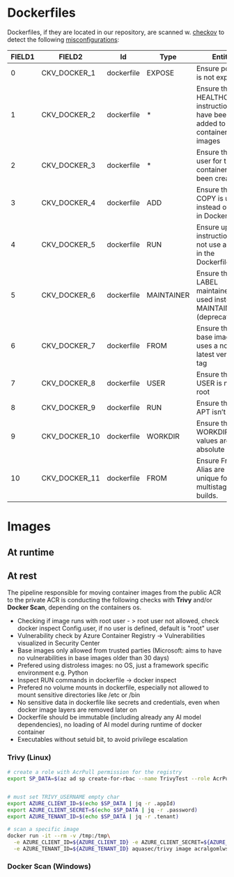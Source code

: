 # Dockerfiles
Dockerfiles, if they are located in our repository, are scanned w. [checkov](https://www.checkov.io) to detect the following [misconfigurations](https://www.checkov.io/5.Policy%20Index/dockerfile.html):

|FIELD1|FIELD2       |Id        |Type      |Entity                                                                  |Policy    |IaC                                                        |
|------|-------------|----------|----------|------------------------------------------------------------------------|----------|-----------------------------------------------------------|
|0     |CKV_DOCKER_1 |dockerfile|EXPOSE    |Ensure port 22 is not exposed                                           |dockerfile|https://github.com/bridgecrewio/checkov/tree/master/checkov|
|1     |CKV_DOCKER_2 |dockerfile|*         |Ensure that HEALTHCHECK instructions have been added to container images|dockerfile|https://github.com/bridgecrewio/checkov/tree/master/checkov|
|2     |CKV_DOCKER_3 |dockerfile|*         |Ensure that a user for the container has been created                   |dockerfile|https://github.com/bridgecrewio/checkov/tree/master/checkov|
|3     |CKV_DOCKER_4 |dockerfile|ADD       |Ensure that COPY is used instead of ADD in Dockerfiles                  |dockerfile|https://github.com/bridgecrewio/checkov/tree/master/checkov|
|4     |CKV_DOCKER_5 |dockerfile|RUN       |Ensure update instructions are not use alone in the Dockerfile          |dockerfile|https://github.com/bridgecrewio/checkov/tree/master/checkov|
|5     |CKV_DOCKER_6 |dockerfile|MAINTAINER|Ensure that LABEL maintainer is used instead of MAINTAINER (deprecated) |dockerfile|https://github.com/bridgecrewio/checkov/tree/master/checkov|
|6     |CKV_DOCKER_7 |dockerfile|FROM      |Ensure the base image uses a non latest version tag                     |dockerfile|https://github.com/bridgecrewio/checkov/tree/master/checkov|
|7     |CKV_DOCKER_8 |dockerfile|USER      |Ensure the last USER is not root                                        |dockerfile|https://github.com/bridgecrewio/checkov/tree/master/checkov|
|8     |CKV_DOCKER_9 |dockerfile|RUN       |Ensure that APT isn’t used                                              |dockerfile|https://github.com/bridgecrewio/checkov/tree/master/checkov|
|9     |CKV_DOCKER_10|dockerfile|WORKDIR   |Ensure that WORKDIR values are absolute paths                           |dockerfile|https://github.com/bridgecrewio/checkov/tree/master/checkov|
|10    |CKV_DOCKER_11|dockerfile|FROM      |Ensure From Alias are unique for multistage builds.                     |dockerfile|https://github.com/bridgecrewio/checkov/tree/master/checkov|
# Images
## At runtime

## At rest
The pipeline responsible for moving container images from the public ACR to the private ACR is conducting the following checks with  **Trivy** and/or **Docker Scan**, depending on the containers os.

- Checking if image runs with root user - > root user not allowed, check docker inspect Config.user, if no user is defined, default is "root" user
- Vulnerability check by Azure Container Registry -> Vulnerabilities visualized in Security Center
- Base images only allowed from trusted parties (Microsoft: aims to have no vulnerabilities in base images older than 30 days)
- Prefered using distroless images: no OS,  just a framework specific environment e.g. Python
- Inspect RUN commands in dockerfile -> docker inspect
- Prefered no volume mounts in dockerfile, especially not allowed to mount sensitive directories like /etc or /bin
- No sensitive data in dockerfile like secrets and credentials, even when docker image layers are removed later on
- Dockerfile should be immutable (including already any AI model dependencies), no loading of AI model during runtime of docker container
- Executables without setuid bit, to avoid privilege escalation

### Trivy (Linux)

```bash
# create a role with AcrPull permission for the registry
export SP_DATA=$(az ad sp create-for-rbac --name TrivyTest --role AcrPull --scope "/subscriptions/1fb500bc-6cb9-4087-97f0-8cc28b82ae40/resourceGroups/rg-mlw-dev-weus/providers/Microsoft.ContainerRegistry/registries/acralgomlwsdevweus")


# must set TRIVY_USERNAME empty char
export AZURE_CLIENT_ID=$(echo $SP_DATA | jq -r .appId)
export AZURE_CLIENT_SECRET=$(echo $SP_DATA | jq -r .password)
export AZURE_TENANT_ID=$(echo $SP_DATA | jq -r .tenant)

# scan a specific image
docker run -it --rm -v /tmp:/tmp\
  -e AZURE_CLIENT_ID=${AZURE_CLIENT_ID} -e AZURE_CLIENT_SECRET=${AZURE_CLIENT_SECRET} \
  -e AZURE_TENANT_ID=${AZURE_TENANT_ID} aquasec/trivy image acralgomlwsdevweus.azurecr.io/oct_image_analyzer:1.0.0.16
```
### Docker Scan (Windows)
